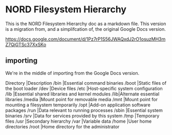 # NORD Filesystem Hierarchy

This is the NORD Filesystem Hierarchy doc as a markdown file.
This version is a migration from, and a simplifcation of, the original Google Docs version.

https://docs.google.com/document/d/1Pz7rP1S56JWAQxdJ2rO1osuzMH3mZ7QjGTSc37XxSKo


## importing

We're in the middle of importing from the Google Docs version.




Directory |Description
/bin      |Essential command binaries
/boot     |Static files of the boot loader
/dev      |Device files
/etc      |Host-specific system configuration
/lib      |Essential shared libraries and kernel modules
/lib<qual>|Alternate essential libraries
/media    |Mount point for removable media
/mnt      |Mount point for mounting a filesystem temporarily
/opt      |Add-on application software packages
/run      |Data relevant to running processes
/sbin     |Essential system binaries
/srv      |Data for services provided by this system
/tmp      |Temporary files
/usr      |Secondary hierarchy
/var      |Variable data
/home     |User home directories
/root     |Home directory for the administrator





